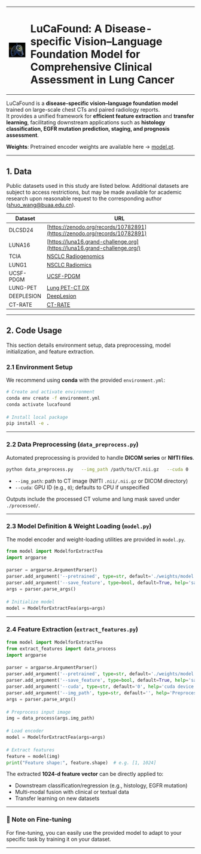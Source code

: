 <table>
<tr>
<td><img src="docs/figures/ct_example.png" width="300" alt="Lung CT Example"></td>
<td><h1>LuCaFound: A Disease-specific Vision–Language Foundation Model for Comprehensive Clinical Assessment in Lung Cancer</h1></td>
</tr>
</table>


LuCaFound is a **disease-specific vision–language foundation model** trained on large-scale chest CTs and paired radiology reports.  
It provides a unified framework for **efficient feature extraction** and **transfer learning**, facilitating downstream applications such as **histology classification, EGFR mutation prediction, staging, and prognosis assessment**.


**Weights**: Pretrained encoder weights are available here → [model.pt](https://github.com/chengcailiu/LuCaFound/releases/download/weight/model.pt).  

---

## 1. Data

Public datasets used in this study are listed below. Additional datasets are subject to access restrictions, but may be made available for academic research upon reasonable request to the corresponding author (shuo_wang@buaa.edu.cn).  

| Dataset    | URL                                                                                                                                                  |
| ---------- | ---------------------------------------------------------------------------------------------------------------------------------------------------- |
| DLCSD24    | [https://zenodo.org/records/10782891](https://zenodo.org/records/10782891)                                                                           |
| LUNA16     | [https://luna16.grand-challenge.org](https://luna16.grand-challenge.org/)                                                                            |
| TCIA       | [NSCLC Radiogenomics](https://wiki.cancerimagingarchive.net/display/Public/NSCLC+Radiogenomics)                                                      |
| LUNG1      | [NSCLC Radiomics](https://www.cancerimagingarchive.net/collection/nsclc-radiomics)                                                                   |
| UCSF-PDGM  | [UCSF-PDGM](https://www.cancerimagingarchive.net/collection/ucsf-pdgm)                                                                               |
| LUNG-PET   | [Lung PET-CT DX](https://www.cancerimagingarchive.net/collection/lung-pet-ct-dx)                                                                     |
| DEEPLESION | [DeepLesion](https://nihcc.app.box.com/v/DeepLesion)                                                                                                 |
| CT-RATE    | [CT-RATE](https://huggingface.co/datasets/ibrahimhamamci/CT-RATE)                                                                                    |

---

## 2. Code Usage

This section details environment setup, data preprocessing, model initialization, and feature extraction.  

### 2.1 Environment Setup

We recommend using **conda** with the provided `environment.yml`:  

```bash
# Create and activate environment
conda env create -f environment.yml
conda activate lucafound

# Install local package
pip install -e .
```

---

### 2.2 Data Preprocessing (`data_preprocess.py`)

Automated preprocessing is provided to handle **DICOM series** or **NIfTI files**.  

```bash
python data_preprocess.py   --img_path /path/to/CT.nii.gz   --cuda 0
```

- `--img_path`: path to CT image (NIfTI `.nii/.nii.gz` or DICOM directory)  
- `--cuda`: GPU ID (e.g., `0`); defaults to CPU if unspecified  

Outputs include the processed CT volume and lung mask saved under `./processed/`.  

---

### 2.3 Model Definition & Weight Loading (`model.py`)

The model encoder and weight-loading utilities are provided in `model.py`.  

```python
from model import ModelforExtractFea
import argparse

parser = argparse.ArgumentParser()
parser.add_argument('--pretrained', type=str, default='./weights/model.pt', help='path to pretrained model')
parser.add_argument('--save_feature', type=bool, default=True, help='save intermediate features')
args = parser.parse_args()

# Initialize model
model = ModelforExtractFea(args=args)
```

---

### 2.4 Feature Extraction (`extract_features.py`)

```python
from model import ModelforExtractFea
from extract_features import data_process
import argparse

parser = argparse.ArgumentParser()
parser.add_argument('--pretrained', type=str, default='./weights/model.pt', help='path to pretrained model')
parser.add_argument('--save_feature', type=bool, default=True, help='save feature')
parser.add_argument('--cuda', type=str, default='0', help='cuda device')
parser.add_argument('--img_path', type=str, default='', help='Preprocessed NIfTI image file')
args = parser.parse_args()

# Preprocess input image
img = data_process(args.img_path)

# Load encoder
model = ModelforExtractFea(args=args)

# Extract features
feature = model(img)
print("Feature shape:", feature.shape)  # e.g. [1, 1024]

```

The extracted **1024-d feature vector** can be directly applied to:  
- Downstream classification/regression (e.g., histology, EGFR mutation)  
- Multi-modal fusion with clinical or textual data  
- Transfer learning on new datasets  

---

### 🔎 Note on Fine-tuning

For fine-tuning, you can easily use the provided model to adapt to your specific task by training it on your dataset.

---

